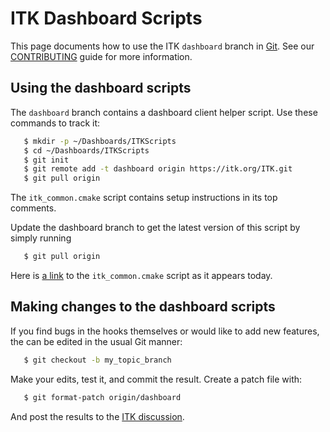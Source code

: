 ITK Dashboard Scripts
=====================

This page documents how to use the ITK `dashboard` branch in [Git]. See our
[CONTRIBUTING](index.md) guide for more information.

Using the dashboard scripts
---------------------------

The `dashboard` branch contains a dashboard client helper script. Use these
commands to track it:

```sh
   $ mkdir -p ~/Dashboards/ITKScripts
   $ cd ~/Dashboards/ITKScripts
   $ git init
   $ git remote add -t dashboard origin https://itk.org/ITK.git
   $ git pull origin
```

The `itk_common.cmake` script contains setup instructions in its top comments.

Update the dashboard branch to get the latest version of this script by simply running

```sh
   $ git pull origin
```

Here is
[a link](https://github.com/InsightSoftwareConsortium/ITK/blob/dashboard/itk_common.cmake)
to the `itk_common.cmake` script as it appears today.

Making changes to the dashboard scripts
---------------------------------------

If you find bugs in the hooks themselves or would like to add new features, the
can be edited in the usual Git manner:

```sh
   $ git checkout -b my_topic_branch
```

Make your edits, test it, and commit the result. Create a patch file with:

```sh
   $ git format-patch origin/dashboard
```

And post the results to the [ITK discussion].



[ITK discussion]: https://discourse.itk.org/

[Git]: https://git-scm.com
